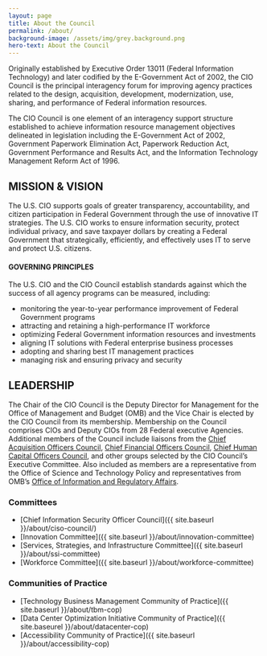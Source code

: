 ```yaml
---
layout: page
title: About the Council
permalink: /about/
background-image: /assets/img/grey.background.png
hero-text: About the Council
---
```


Originally established by Executive Order 13011 (Federal Information Technology) and later codified by the E-Government Act of 2002, the CIO Council is the principal interagency forum for improving agency practices related to the design, acquisition, development, modernization, use, sharing, and performance of Federal information resources.

The CIO Council is one element of an interagency support structure established to achieve information resource management objectives delineated in legislation including the E-Government Act of 2002, Government Paperwork Elimination Act, Paperwork Reduction Act, Government Performance and Results Act, and the Information Technology Management Reform Act of 1996.

## MISSION & VISION
The U.S. CIO supports goals of greater transparency, accountability, and citizen participation in Federal Government through the use of innovative IT strategies. The U.S. CIO works to ensure information security, protect individual privacy, and save taxpayer dollars by creating a Federal Government that strategically, efficiently, and effectively uses IT to serve and protect U.S. citizens.

#### GOVERNING PRINCIPLES
The U.S. CIO and the CIO Council establish standards against which the success of all agency programs can be measured, including:

<UL>
<LI>monitoring the year-to-year performance improvement of Federal Government programs</LI>
<LI>attracting and retaining a high-performance IT workforce</LI>
<LI>optimizing Federal Government information resources and investments</LI>
<LI>aligning IT solutions with Federal enterprise business processes</LI>
<LI>adopting and sharing best IT management practices</LI>
<LI>managing risk and ensuring privacy and security</LI>
</UL>

## LEADERSHIP
The Chair of the CIO Council is the Deputy Director for Management for the Office of Management and Budget (OMB) and the Vice Chair is elected by the CIO Council from its membership. Membership on the Council comprises CIOs and Deputy CIOs from 28 Federal executive Agencies. Additional members of the Council include liaisons from the [Chief Acquisition Officers Council](http://www.caoc.gov/), [Chief Financial Officers Council](http://www.cfoc.gov/), [Chief Human Capital Officers Council](http://www.chcoc.gov/), and other groups selected by the CIO Council’s Executive Committee. Also included as members are a representative from the Office of Science and Technology Policy and representatives from OMB’s [Office of Information and Regulatory Affairs](http://www.whitehouse.gov/omb/inforeg_default).

### Committees
* [Chief Information Security Officer Council]({{ site.baseurl }}/about/ciso-council/)
* [Innovation Committee]({{ site.baseurl }}/about/innovation-committee)
* [Services, Strategies, and Infrastructure Committee]({{ site.baseurl }}/about/ssi-committee)
* [Workforce Committee]({{ site.baseurl }}/about/workforce-committee)

### Communities of Practice
* [Technology Business Management Community of Practice]({{ site.baseurl }}/about/tbm-cop)
* [Data Center Optimization Initiative Community of Practice]({{ site.baseurel }}/about/datacenter-cop)
* [Accessibility Community of Practice]({{ site.baseurl }}/about/accessibility-cop)
